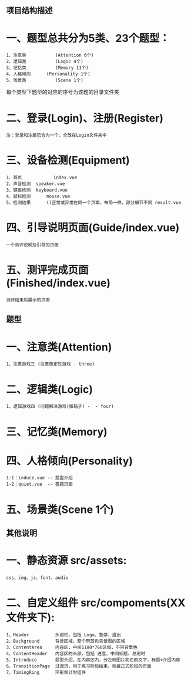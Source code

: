 ## 项目结构描述 

# 一、题型总共分为5类、23个题型：
	1、注意类			(Attention 6个)
	2、逻辑类			(Logic 4个)
	3、记忆类			(Memory 11个)
	4、人格倾向		(Personality 1个)
	5、场景类			(Scene 1个)
每个类型下题型的对应的序号为该题的目录文件夹

# 二、登录(Login)、注册(Register)
	注：登录和注册已合为一个，全放在Login文件夹中

# 三、设备检测(Equipment)
	1、首页			index.vue
	2、声音检测 	speaker.vue
	3、键盘检测 	keyboard.vue
	4、鼠标检测		mouse.vue
	5、检测结果		()正常或异常在同一个页面，布局一样，部分细节不同 result.vue
	
# 四、引导说明页面(Guide/index.vue) 
	一个测评说明及引导的页面
	
# 五、测评完成页面(Finished/index.vue)
	测评结束后展示的页面
	
## 题型
# 一、注意类(Attention)
	1、注意游戏三 (注意稳定性游戏 - three)
# 二、逻辑类(Logic) 
	1、逻辑游戏四 (问题解决游戏(推箱子) -  - four)
# 三、记忆类(Memory)
# 四、人格倾向(Personality)
	1-1：induce.vue -- 题型介绍
	1-2：quiet.vue  -- 答题页面
# 五、场景类(Scene 1个)

## 其他说明

# 一、静态资源 src/assets:
	css、img、js、font、audio
	
# 二、自定义组件 src/compoments(XX文件夹下):
	1、Header          头部栏，包括 Logo、暂停、退出
	2、Background      背景区域，整个带蓝色背景图的区域
	3、ContentArea     内容区，中间1180*760区域，不带背景色
	4、ContentHeader   内容区的头部，包括 进度、中间标题、总用时
	5、Introduce       题型介绍，在内容区内，分左侧图片和右侧文字，标题+介绍内容
	6、TransitionPage  过渡页，用于练习阶段结束，衔接正式阶段的页面
	7、TimingRing      环形倒计时组件
